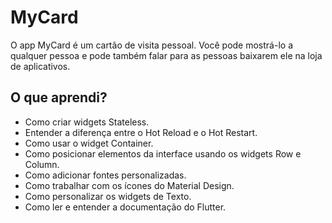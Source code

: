 # MyCard

O app MyCard é um cartão de visita pessoal. Você pode mostrá-lo a qualquer pessoa e pode também falar para as pessoas baixarem ele na loja de aplicativos.

## O que aprendi?

* Como criar widgets Stateless.
* Entender a diferença entre o Hot Reload e o Hot Restart.
* Como usar o widget Container.
* Como posicionar elementos da interface usando os widgets Row e Column.
* Como adicionar fontes personalizadas.
* Como trabalhar com os ícones do Material Design.
* Como personalizar os widgets de Texto.
* Como ler e entender a documentação do Flutter.
